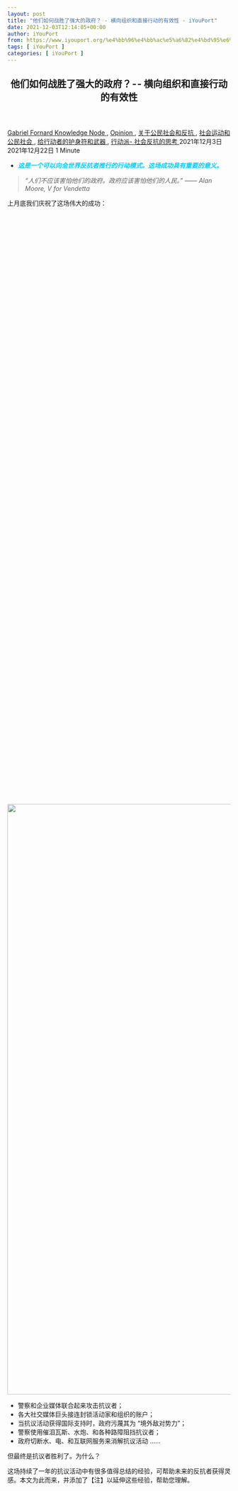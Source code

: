 ```yaml
---
layout: post
title: "他们如何战胜了强大的政府？ - 横向组织和直接行动的有效性 - iYouPort"
date: 2021-12-03T12:14:05+00:00
author: iYouPort
from: https://www.iyouport.org/%e4%bb%96%e4%bb%ac%e5%a6%82%e4%bd%95%e6%88%98%e8%83%9c%e4%ba%86%e5%bc%ba%e5%a4%a7%e7%9a%84%e6%94%bf%e5%ba%9c%ef%bc%9f%e2%80%8a-%e2%80%8a-%e6%a8%aa%e5%90%91%e7%bb%84%e7%bb%87%e5%92%8c%e7%9b%b4/
tags: [ iYouPort ]
categories: [ iYouPort ]
---
```


<article class="post-17441 post type-post status-publish format-standard has-post-thumbnail hentry category-knowledge-node category-opinion category-45 category-32 category-67 category-33 tag-anarchism tag-india tag-resistance" id="post-17441">
 <header class="entry-header">
  <h1 class="entry-title">
   他们如何战胜了强大的政府？ - - 横向组织和直接行动的有效性
  </h1>
 </header>
 <div class="entry-meta">
  <span class="byline">
   <a href="https://www.iyouport.org/author/gabrielfornard/" rel="author" title="文章作者 Gabriel Fornard">
    Gabriel Fornard
   </a>
  </span>
  <span class="cat-links">
   <a href="https://www.iyouport.org/category/knowledge-node/" rel="category tag">
    Knowledge Node
   </a>
   ,
   <a href="https://www.iyouport.org/category/opinion/" rel="category tag">
    Opinion
   </a>
   ,
   <a href="https://www.iyouport.org/category/%e5%85%b3%e4%ba%8e%e5%85%ac%e6%b0%91%e7%a4%be%e4%bc%9a%e5%92%8c%e5%8f%8d%e6%8a%97/" rel="category tag">
    关于公民社会和反抗
   </a>
   ,
   <a href="https://www.iyouport.org/category/%e7%a4%be%e4%bc%9a%e8%bf%90%e5%8a%a8%e5%92%8c%e5%85%ac%e6%b0%91%e7%a4%be%e4%bc%9a/" rel="category tag">
    社会运动和公民社会
   </a>
   ,
   <a href="https://www.iyouport.org/category/%e7%bb%99%e8%a1%8c%e5%8a%a8%e8%80%85%e7%9a%84%e6%8a%a4%e8%ba%ab%e7%ac%a6%e5%92%8c%e6%ad%a6%e5%99%a8/" rel="category tag">
    给行动者的护身符和武器
   </a>
   ,
   <a href="https://www.iyouport.org/category/%e8%a1%8c%e5%8a%a8%e6%b4%be-%e7%a4%be%e4%bc%9a%e5%8f%8d%e6%8a%97%e7%9a%84%e6%80%9d%e8%80%83/" rel="category tag">
    行动派- 社会反抗的思考
   </a>
  </span>
  <span class="published-on">
   <time class="entry-date published" datetime="2021-12-03T20:14:05+08:00">
    2021年12月3日
   </time>
   <time class="updated" datetime="2021-12-22T20:19:58+08:00">
    2021年12月22日
   </time>
  </span>
  <span class="word-count">
   1 Minute
  </span>
 </div>
 <div class="entry-content">
  <ul>
   <li>
    <span style="color: #00ccff;">
     <em>
      <strong>
       这是一个可以向全世界反抗者推行的行动模式。这场成功具有重要的意义。
      </strong>
     </em>
    </span>
   </li>
  </ul>
  <blockquote>
   <p>
    <em>
     “人们不应该害怕他们的政府。政府应该害怕他们的人民。” —— Alan Moore, V for Vendetta
    </em>
   </p>
  </blockquote>
  <p>
   上月底我们庆祝了这场伟大的成功：
  </p>
  <p>
   <img alt="" class="aligncenter wp-image-17442 size-full jetpack-lazy-image" data-lazy-sizes="(max-width: 904px) 100vw, 904px" data-lazy-src="https://i0.wp.com/www.iyouport.org/wp-content/uploads/2021/12/他们如何战胜了强大的政府？ - -横向组织和直接行动的有效性-iyouport-2021-12-22-13-15-09.png?resize=904%2C1332&amp;is-pending-load=1#038;ssl=1" data-lazy-srcset="https://i0.wp.com/www.iyouport.org/wp-content/uploads/2021/12/他们如何战胜了强大的政府？ - -横向组织和直接行动的有效性-iyouport-2021-12-22-13-15-09.png?w=904&amp;ssl=1 904w, https://i0.wp.com/www.iyouport.org/wp-content/uploads/2021/12/他们如何战胜了强大的政府？ - -横向组织和直接行动的有效性-iyouport-2021-12-22-13-15-09.png?resize=204%2C300&amp;ssl=1 204w, https://i0.wp.com/www.iyouport.org/wp-content/uploads/2021/12/他们如何战胜了强大的政府？ - -横向组织和直接行动的有效性-iyouport-2021-12-22-13-15-09.png?resize=695%2C1024&amp;ssl=1 695w, https://i0.wp.com/www.iyouport.org/wp-content/uploads/2021/12/他们如何战胜了强大的政府？ - -横向组织和直接行动的有效性-iyouport-2021-12-22-13-15-09.png?resize=768%2C1132&amp;ssl=1 768w" data-recalc-dims="1" height="1332" src="https://i0.wp.com/www.iyouport.org/wp-content/uploads/2021/12/他们如何战胜了强大的政府？ - -横向组织和直接行动的有效性-iyouport-2021-12-22-13-15-09.png?resize=904%2C1332&amp;ssl=1" srcset="data:image/gif;base64,R0lGODlhAQABAIAAAAAAAP///yH5BAEAAAAALAAAAAABAAEAAAIBRAA7" width="904"/>
   <noscript>
    <img alt="" class="aligncenter wp-image-17442 size-full" data-recalc-dims="1" height="1332" sizes="(max-width: 904px) 100vw, 904px" src="https://i0.wp.com/www.iyouport.org/wp-content/uploads/2021/12/他们如何战胜了强大的政府？ - -横向组织和直接行动的有效性-iyouport-2021-12-22-13-15-09.png?resize=904%2C1332&amp;ssl=1" srcset="https://i0.wp.com/www.iyouport.org/wp-content/uploads/2021/12/他们如何战胜了强大的政府？ - -横向组织和直接行动的有效性-iyouport-2021-12-22-13-15-09.png?w=904&amp;ssl=1 904w, https://i0.wp.com/www.iyouport.org/wp-content/uploads/2021/12/他们如何战胜了强大的政府？ - -横向组织和直接行动的有效性-iyouport-2021-12-22-13-15-09.png?resize=204%2C300&amp;ssl=1 204w, https://i0.wp.com/www.iyouport.org/wp-content/uploads/2021/12/他们如何战胜了强大的政府？ - -横向组织和直接行动的有效性-iyouport-2021-12-22-13-15-09.png?resize=695%2C1024&amp;ssl=1 695w, https://i0.wp.com/www.iyouport.org/wp-content/uploads/2021/12/他们如何战胜了强大的政府？ - -横向组织和直接行动的有效性-iyouport-2021-12-22-13-15-09.png?resize=768%2C1132&amp;ssl=1 768w" width="904"/>
   </noscript>
  </p>
  <ul>
   <li>
    警察和企业媒体联合起来攻击抗议者；
   </li>
   <li>
    各大社交媒体巨头接连封锁活动家和组织的账户；
   </li>
   <li>
    当抗议活动获得国际支持时，政府污蔑其为 “境外敌对势力”；
   </li>
   <li>
    警察使用催泪瓦斯、水炮、和各种路障阻挡抗议者；
   </li>
   <li>
    政府切断水、电、和互联网服务来消解抗议活动 ……
   </li>
  </ul>
  <p>
   但最终是抗议者胜利了。为什么？
  </p>
  <p>
   这场持续了一年的抗议活动中有很多值得总结的经验，可帮助未来的反抗者获得灵感。本文为此而来，并添加了【注】以延伸这些经验，帮助您理解。
  </p>
  <div class="captioned-image-container">
   <figure>
    <a class="image-link image2 image2-693-728" href="https://i1.wp.com/cdn.substack.com/image/fetch/f_auto,q_auto:good,fl_progressive:steep/https%3A%2F%2Fbucketeer-e05bbc84-baa3-437e-9518-adb32be77984.s3.amazonaws.com%2Fpublic%2Fimages%2F511c074a-1007-44d6-9340-10ba2eb0d224_1067x693.jpeg?ssl=1" rel="nofollow noopener" target="_blank">
     <img alt="" class="sizing-default aligncenter jetpack-lazy-image" data-attrs='{"src":"https://bucketeer-e05bbc84-baa3-437e-9518-adb32be77984.s3.amazonaws.com/public/images/511c074a-1007-44d6-9340-10ba2eb0d224_1067x693.jpeg","fullscreen":null,"height":693,"width":1067,"resizeWidth":null,"bytes":null,"alt":null,"title":null,"type":null,"href":null}' data-lazy-src="https://i2.wp.com/cdn.substack.com/image/fetch/w_1100,c_limit,f_auto,q_auto:good,fl_progressive:steep/https%3A%2F%2Fbucketeer-e05bbc84-baa3-437e-9518-adb32be77984.s3.amazonaws.com%2Fpublic%2Fimages%2F511c074a-1007-44d6-9340-10ba2eb0d224_1067x693.jpeg?resize=728%2C693&amp;is-pending-load=1#038;ssl=1" data-recalc-dims="1" height="693" src="https://i2.wp.com/cdn.substack.com/image/fetch/w_1100,c_limit,f_auto,q_auto:good,fl_progressive:steep/https%3A%2F%2Fbucketeer-e05bbc84-baa3-437e-9518-adb32be77984.s3.amazonaws.com%2Fpublic%2Fimages%2F511c074a-1007-44d6-9340-10ba2eb0d224_1067x693.jpeg?resize=728%2C693&amp;ssl=1" srcset="data:image/gif;base64,R0lGODlhAQABAIAAAAAAAP///yH5BAEAAAAALAAAAAABAAEAAAIBRAA7" width="728"/>
     <noscript>
      <img alt="" class="sizing-default aligncenter" data-attrs='{"src":"https://bucketeer-e05bbc84-baa3-437e-9518-adb32be77984.s3.amazonaws.com/public/images/511c074a-1007-44d6-9340-10ba2eb0d224_1067x693.jpeg","fullscreen":null,"height":693,"width":1067,"resizeWidth":null,"bytes":null,"alt":null,"title":null,"type":null,"href":null}' data-recalc-dims="1" height="693" src="https://i2.wp.com/cdn.substack.com/image/fetch/w_1100,c_limit,f_auto,q_auto:good,fl_progressive:steep/https%3A%2F%2Fbucketeer-e05bbc84-baa3-437e-9518-adb32be77984.s3.amazonaws.com%2Fpublic%2Fimages%2F511c074a-1007-44d6-9340-10ba2eb0d224_1067x693.jpeg?resize=728%2C693&amp;ssl=1" width="728"/>
     </noscript>
    </a>
   </figure>
  </div>
  <p>
   印度的农民赢得了一场历史性的胜利，反对国家将农业部门私有化供企业剥削的努力。由总理纳伦德拉·莫迪领导的专制右翼印度人民党（BJP）政府最终不得不在农民的抗议活动面前低头，接受了废除
   <a href="https://ruralindiaonline.org/en/articles/and-you-thought-its-only-about-farmers/" rel="">
    三项反农民法律
   </a>
   的要求。
  </p>
  <p>
   <strong>
    这场长达一年的农民斗争的成功表明，横向的、自我组织的、分散的抗议活动可以涉及数十万人  — — 他们可以在巨大的障碍面前坚持下去  — — 他们甚至可以在坚定的专制政权面前取得胜利。
   </strong>
  </p>
  <p>
   无论是公司媒体的宣传，还是国家的镇压，或是亲政府的暴徒的攻击，都没有成功地镇压农民。这场抗议活动成为世界上最大的反公司和反政府的群众运动之一，将公司和政府的关系确定为印度其他人口的自由、福祉和自决的敌人。
   <strong>
    即使议会对统治政权的反对力量很弱，司法部门对人们面临的不公正现象保持沉默，官僚机构为压迫者服务、为更多的剥削铺平道路，群众运动也总是能找到打败这些压迫制度的方法。
   </strong>
  </p>
  <p>
   <strong>
    农民们能够在如此艰难的情况下月复一月地维持这些大规模的抗议活动，有两个原因：自我组织和权力下放。没有任何领导人指挥这场抗议活动；所有农民联盟参与的会议共同做出了所有决定。妇女和无地劳动者的参与为这一事业添砖加瓦，解决了人们的担忧，建立了一个跨越印度社会通常断层的统一战线。
   </strong>
   这反过来又促进了大众对印度社会普遍存在的种姓和性别歧视、以及其他反社会立法的讨论，如废除
   <a href="https://thewire.in/law/centres-article-370-move-unconstitutional-people-of-jk-bypassed-petitioners-to-sc" rel="">
    宪法第370条
   </a>
   （取消查谟和克什米尔的特殊地位）、
   <a href="https://www.moneycontrol.com/news/business/demonetisation-4-years-on-a-look-at-what-it-achieved-and-didnt-6086571.html" rel="">
    去货币化
   </a>
   （即 无现金社会）、
   <a href="https://www.deccanherald.com/specials/sunday-spotlight/citizenship-amendment-act-an-unconstitutional-act-785638.html" rel="">
    公民身份法修正案
   </a>
   （CAA）、
   <a href="https://roundtableindia.co.in/index.php?option=com_content&amp;view=article&amp;id=9751:draft-nep-2019-a-non-inclusive-policy" rel="">
    新教育政策
   </a>
   （NEP）、
   <a href="https://www.downtoearth.org.in/blog/environment/environmental-impact-assessment-why-the-govt-needs-to-re-think-its-latest-draft-72724" rel="">
    环境影响评估
   </a>
   （EIA）、猖獗的
   <a href="https://www.reuters.com/world/india/india-monetise-81-bln-worth-state-assets-over-next-4-years-2021-08-23/" rel="">
    私有化
   </a>
   、燃料和基本商品
   <a href="https://www.hindustantimes.com/india-news/rising-fuel-prices-and-the-prospects-of-economic-recovery-101632934041876.html" rel="">
    价格上涨
   </a>
   、失业和经济危机等。
   <strong>
    随着抗议者对困扰印度的其他社会和政治问题有了更深刻认识，反对农业法的斗争很快就变成了反对当今印度人民所面临的各种形式的压迫的斗争。这就形成了对警察暴力、媒体宣传和司法疏忽的更多审视和反击，并促进了抗议者要求政客和官僚对他们的行为负责。
   </strong>
  </p>
  <p>
   这一点在对勒金布尔凯里县事件的反应中显而易见，在该事件中，一位人民党部长的儿子用越野车碾压农民；尽管政府明确表示不打算这样做，但农民迫使人民党政府提交第一份信息报告并逮捕肇事者。农民们还以静坐的形式抗议警察针对达利特劳工活动家 Nodeep Kaur 和 Shiv Kumar 的野蛮暴力。他们迫使一名下令对卡尔纳尔的农民进行鞭刑的印度行政服务局官员
   <a href="https://dictionary.cambridge.org/us/dictionary/english/lathi-charge" rel="">
    下台
   </a>
   。他们抗议达利特人 Lakhbir Singh 被一群尼昂（Nihang）锡克教徒杀害，这些人声称他 “亵渎了锡克教圣书” — — 这清楚地表明达利特人在印度仍然被当作贱民对待。
  </p>
  <p>
   抗议者采用的方法既是史无前例的，也是革命性的。农民们首先向德里游行，在那里他们占领了城市周围的边界，在高速公路上驻扎。举行了 Rail Roko（阻断火车）抗议活动，农民们拦住了火车，并向车上的旅行者讲述了抗议活动的重要性。
  </p>
  <p>
   <strong>
    抗议者遭遇了残酷的国家暴力；军队和警察部队都试图镇压抗议。警察使用了催泪瓦斯和水炮，挖开了道路，并使用层层路障和沙障来阻止抗议者。迄今为止，已有700多名农民在这些抗议活动中丧生。政府试图通过切断抗议者所占领的地点的水、电、和互联网服务来消解抗议。作为回应，农民分头从自己的村庄带来了他们所需要的一切，以便在抗议地点生存下来。参与者组织了
    <a href="https://www.outlookindia.com/website/story/india-news-feeding-the-farmers-how-langars-became/401641" rel="">
     大规模的瑯加
    </a>
    ，为所有抗议者提供食物
   </strong>
   。
  </p>
  <ul>
   <li>
    如果您错了《
    <a href="https://iyouport.substack.com/p/-10" rel="">
     了解防暴弹药，以及如何保护自己 ：示威参与者指南（10）
    </a>
    》
   </li>
  </ul>
  <p>
   【注；水、电、互联网等能源和通信设施被统治阶级完全控制，任何国家的当权者都很擅长利用这种集中化的权力镇压抗议活动，这就是为什么全世界的抗议者都在致力于研究
   <a href="https://iyouport.substack.com/archive?sort=search&amp;search=%E5%A6%82%E4%BD%95%E5%BA%94%E5%AF%B9%E6%96%AD%E7%BD%91" rel="">
    如何在断网的情况下继续战斗
   </a>
   。而印度的反抗者通过互助网络解决了水和食物的问题，维持了抗议活动的的生命力。这是最重要的一步。】
  </p>
  <p>
   【注：在锡克教徒中，琅加是古尔瓦拉的社区厨房，它向所有人提供免费膳食，无论其背景或信仰如何，例如种姓，宗教，性别，经济状况或种族。人们坐在地板上一起吃饭，锡克族社区志愿者负责维护和服务厨房，而所提供的餐点则始终是素食，以使更多的人可以享用。这是一种很有效的社区团结互助。】
  </p>
  <div class="captioned-image-container">
   <figure>
    <p>
     <figure class="wp-caption aligncenter" style="width: 728px">
      <img alt="" class="sizing-default jetpack-lazy-image" data-attrs='{"src":"https://bucketeer-e05bbc84-baa3-437e-9518-adb32be77984.s3.amazonaws.com/public/images/1ce94ac4-0a7d-4c49-b430-2d80393e4829_1065x1400.jpeg","fullscreen":null,"height":1400,"width":1065,"resizeWidth":null,"bytes":null,"alt":null,"title":null,"type":null,"href":null}' data-lazy-src="https://i0.wp.com/cdn.substack.com/image/fetch/w_1100,c_limit,f_auto,q_auto:good,fl_progressive:steep/https%3A%2F%2Fbucketeer-e05bbc84-baa3-437e-9518-adb32be77984.s3.amazonaws.com%2Fpublic%2Fimages%2F1ce94ac4-0a7d-4c49-b430-2d80393e4829_1065x1400.jpeg?resize=728%2C1400&amp;is-pending-load=1#038;ssl=1" data-recalc-dims="1" height="1400" src="https://i0.wp.com/cdn.substack.com/image/fetch/w_1100,c_limit,f_auto,q_auto:good,fl_progressive:steep/https%3A%2F%2Fbucketeer-e05bbc84-baa3-437e-9518-adb32be77984.s3.amazonaws.com%2Fpublic%2Fimages%2F1ce94ac4-0a7d-4c49-b430-2d80393e4829_1065x1400.jpeg?resize=728%2C1400&amp;ssl=1" srcset="data:image/gif;base64,R0lGODlhAQABAIAAAAAAAP///yH5BAEAAAAALAAAAAABAAEAAAIBRAA7" width="728"/>
      <noscript>
       <img alt="" class="sizing-default" data-attrs='{"src":"https://bucketeer-e05bbc84-baa3-437e-9518-adb32be77984.s3.amazonaws.com/public/images/1ce94ac4-0a7d-4c49-b430-2d80393e4829_1065x1400.jpeg","fullscreen":null,"height":1400,"width":1065,"resizeWidth":null,"bytes":null,"alt":null,"title":null,"type":null,"href":null}' data-recalc-dims="1" height="1400" src="https://i0.wp.com/cdn.substack.com/image/fetch/w_1100,c_limit,f_auto,q_auto:good,fl_progressive:steep/https%3A%2F%2Fbucketeer-e05bbc84-baa3-437e-9518-adb32be77984.s3.amazonaws.com%2Fpublic%2Fimages%2F1ce94ac4-0a7d-4c49-b430-2d80393e4829_1065x1400.jpeg?resize=728%2C1400&amp;ssl=1" width="728"/>
      </noscript>
      <figcaption class="wp-caption-text">
       警察和企业媒体联合起来攻击抗议的农民  — — 但他们无法击败抗议者
      </figcaption>
     </figure>
    </p>
   </figure>
  </div>
  <p>
   <strong>
    渐渐地，这些自我组织的形式使其他公用设施得以建立起来，包括帐篷、太阳能移动充电站、洗衣房、图书馆、医疗摊位和牙科护理。同时，农民们小心翼翼地
    <a href="https://www.newindianexpress.com/nation/2021/aug/07/opposition-leaders-at-kisan-parliament-to-show-solidarity-with-farmer-protests-2341357.html" rel="">
     不让
    </a>
    任何反对派的政党从这场抗议活动中获利；抗议者拒绝为任何政治领导人背书，也没有为任何一个政客提供平台，以禁止任何政客和党派在这场抗议中争夺指挥权。
   </strong>
   许多抗议者已经失去了对任何既定政党的信任，他们知道当政治风向转变时，这些政党只会退缩。他们
   <a href="https://indianexpress.com/article/cities/ludhiana/kejriwal-evades-questions-from-farmers-meets-only-an-invited-group-at-a-resort-in-mansa-7595977/" rel="">
    质疑
   </a>
   那些声称支持他们的政客的诚意，因为这些政客也曾支持过其他压迫性的专制法律，如废除宪法第370条。
  </p>
  <p>
   农民们继续封锁通往德里的高速公路，穿越严冬，穿越酷暑，甚至穿越致命的大流行病的浪潮。他们呼吁在全国范围内进行罢工。
   <strong>
    他们没有放弃，即使已经有几十个人因寒冷、炎热和COVID-19而死亡。
   </strong>
  </p>
  <p>
   【注：我们曾经在战术技巧中介绍过
   <a href="https://iyouport.substack.com/p/11--bd2" rel="">
    对权力支柱的利用
   </a>
   ，即 促进体制内反对派的出现，以瓦解统治的支撑；但我们特别强调了反抗者不应该轻易信任任何 “外人”，尤其是要
   <a href="https://iyouport.substack.com/p/lr--5ae" rel="">
    避免被党派所利用
   </a>
   ，避免抗议活动被转化为权力斗争的工具。我们介绍的
   <a href="https://start.me/p/1kod2L/iyp-direct-action5" rel="">
    都是原理
   </a>
   ，您需要根据自己面对的状况就这些原理进行最恰当的组合，以制定最适合您的战略目标的行动方案。】
  </p>
  <p>
   农民们知道，几乎所有的政府政策都是由资助执政党的大型企业垄断机构决定的（即 利益集团）。
   <strong>
    抗议者把攻击的目标对准了政客和官僚，但也同时对准了
    <a href="https://thewire.in/agriculture/joginder-singh-ugrahan-modi-ambani-adani-farm-laws-tomar" rel="">
     印度顶级亿万富翁
    </a>
    穆克什·安巴尼和高塔姆·阿达尼的企业帝国。他们意识到这些企业垄断对他们的生计构成的威胁，拒绝接受 “专家” 和 “经济学家” 的保证，他们把这些法律描述为自由市场政策，宣称会 “帮助农民”。抗议者知道，这些 “专家” 和 “经济学家” 中的大多数人从未走出他们由公司资助的空调办公室，从未亲自了解印度农业经济的细微差别
   </strong>
   。抗议者知道，如果世界银行和国际货币基金组织（IMF）的所有顶级经济学家都认为印度需要新的农业法，那么肯定是最糟糕的消息。由于安巴尼和阿达尼是印度人民党政府颁布的农场法的主要受益者，旁遮普和哈里亚纳邦的农民拒绝使用安巴尼拥有的 Jio SIMS 卡，转而使用竞争对手的网络。旁遮普省的一些 Reliance Jio 电信塔和其他基础设施被抗议者破坏。农民们也开始抵制 Reliance 拥有的其他产品和服务，包括加油站。
  </p>
  <p>
   印度最高法院一度出面干预，以结束农民和政府之间的对峙。农民们坚持自己的要求，公开挑战法院，声称即使法院命令他们放弃抗议，他们也不会放弃，因为这对他们来说是生死攸关的事。农民们已经对司法系统彻底失去了信心，因为最近的最高法院的判决往往迎合了政府的要求。最终，法院被迫让步，下令暂停实施这些法律18个月。
  </p>
  <p>
   <strong>
    几乎所有的新闻媒体都在播放支持政府的报道 — — 传播针对农民的虚假宣传，称他们为 “卡利斯坦人” 和 “恐怖分子”，将他们妖魔化，将他们的抗议活动幼稚化，并称他们 “无知”。企业媒体故意压制有关抗议活动发展的新闻。然而，这根本没有成功地阻碍运动的进行
   </strong>
   。参与者在每个州直接从一个村子到另一个村子，组织了成百上千的集会，在集会上他们讨论了与农场法有关的问题，以及这些法律将如何对人们的生活产生不利影响，使公民处于企业的摆布之下。
   <strong>
    组织者督促参加这些集会的人们将他们学到的东西传达给他们的村庄和家庭。这些直接与基层民众沟通的渠道，比政府所做的任何宣传都要有力  — — 即使政府拥有所有的企业网络。
   </strong>
  </p>
  <p>
   【注：这就是最简易的
   <a href="https://www.iyouport.org/%e8%ae%a9%e5%ae%83%e6%b0%91%e4%b8%bb%ef%bc%9a%e6%9b%bf%e4%bb%a3%e5%aa%92%e4%bd%93%e4%bd%9c%e4%b8%ba%e6%8a%97%e4%ba%89%e4%b9%8b%e6%ba%90%ef%bc%88%e4%b8%8b%ef%bc%89/" rel="">
    替代媒体
   </a>
   形式 —— 通过社区和地区网络，取代统治阶级操纵的宣传网络。】
  </p>
  <div class="captioned-image-container">
   <figure>
    <a class="image-link image2 image2-611-728" href="https://i2.wp.com/cdn.substack.com/image/fetch/f_auto,q_auto:good,fl_progressive:steep/https%3A%2F%2Fbucketeer-e05bbc84-baa3-437e-9518-adb32be77984.s3.amazonaws.com%2Fpublic%2Fimages%2F42e0fb94-be17-47fc-95e4-fb8b3c944dca_1067x611.jpeg?ssl=1" rel="nofollow noopener" target="_blank">
     <img alt="" class="sizing-default aligncenter jetpack-lazy-image" data-attrs='{"src":"https://bucketeer-e05bbc84-baa3-437e-9518-adb32be77984.s3.amazonaws.com/public/images/42e0fb94-be17-47fc-95e4-fb8b3c944dca_1067x611.jpeg","fullscreen":null,"height":611,"width":1067,"resizeWidth":null,"bytes":null,"alt":null,"title":null,"type":null,"href":null}' data-lazy-src="https://i1.wp.com/cdn.substack.com/image/fetch/w_1100,c_limit,f_auto,q_auto:good,fl_progressive:steep/https%3A%2F%2Fbucketeer-e05bbc84-baa3-437e-9518-adb32be77984.s3.amazonaws.com%2Fpublic%2Fimages%2F42e0fb94-be17-47fc-95e4-fb8b3c944dca_1067x611.jpeg?resize=728%2C611&amp;is-pending-load=1#038;ssl=1" data-recalc-dims="1" height="611" src="https://i1.wp.com/cdn.substack.com/image/fetch/w_1100,c_limit,f_auto,q_auto:good,fl_progressive:steep/https%3A%2F%2Fbucketeer-e05bbc84-baa3-437e-9518-adb32be77984.s3.amazonaws.com%2Fpublic%2Fimages%2F42e0fb94-be17-47fc-95e4-fb8b3c944dca_1067x611.jpeg?resize=728%2C611&amp;ssl=1" srcset="data:image/gif;base64,R0lGODlhAQABAIAAAAAAAP///yH5BAEAAAAALAAAAAABAAEAAAIBRAA7" width="728"/>
     <noscript>
      <img alt="" class="sizing-default aligncenter" data-attrs='{"src":"https://bucketeer-e05bbc84-baa3-437e-9518-adb32be77984.s3.amazonaws.com/public/images/42e0fb94-be17-47fc-95e4-fb8b3c944dca_1067x611.jpeg","fullscreen":null,"height":611,"width":1067,"resizeWidth":null,"bytes":null,"alt":null,"title":null,"type":null,"href":null}' data-recalc-dims="1" height="611" src="https://i1.wp.com/cdn.substack.com/image/fetch/w_1100,c_limit,f_auto,q_auto:good,fl_progressive:steep/https%3A%2F%2Fbucketeer-e05bbc84-baa3-437e-9518-adb32be77984.s3.amazonaws.com%2Fpublic%2Fimages%2F42e0fb94-be17-47fc-95e4-fb8b3c944dca_1067x611.jpeg?resize=728%2C611&amp;ssl=1" width="728"/>
     </noscript>
    </a>
   </figure>
  </div>
  <p>
   当农民转向社交媒体传播信息时，Facebook 及其子公司 Instagram 开始删除农民的网页以及其他批评政府的网页。Twitter 删除了500多个农民用来讨论法律的账户。Facebook 删除了属于 Kisan Ekta Morcha 的页面，这是一个来自反抗运动内部的官方新闻来源；然而，在大规模的公众反弹之后，他们被迫恢复了这个页面。
  </p>
  <p>
   当巴巴多斯著名歌手蕾哈娜在推特上支持印度农民的抗议活动，为国际社会的团结和对印度政府的反击提供动力时，印度政府试图通过让自己控制的媒体名人作出回应，称这是诽谤印度的 “国际阴谋”（“境外敌对势力”），试图进行损害控制。
  </p>
  <p>
   在每一个即将举行选举的邦  — — 比如西孟加拉邦，印度人民党多年来一直对其虎视眈眈  — —
   <strong>
    农民都会派出他们自己的代表直接向人们讲话，以解释反农民法的性质，并要求人们不要投票给印度人民党
   </strong>
   。这导致了印度人民党在多个州的选举中遭受巨大损失。即将举行的北方邦（UP）选举可能决定BJP在印度的统治命运，而此时农民正在加紧抗议；印度各地正在计划为2020年11月26日开始的抗议活动的周年纪念日举行
   <a href="https://indianexpress.com/article/india/farmers-protest-skm-tractor-rally-parliament-winter-session-7615547/" rel="">
    大规模集会
   </a>
   。印度人民党担心在这些选举中出现反弹，这既是来自农民的反弹，也是对他们在管理COVID-19大流行病第二波中的灾难性失败的回应，由于氧气短缺等原因，这场大流行病造成了严重的破坏。
  </p>
  <ul>
   <li>
    如果您错过了《
    <a href="https://iyouport.substack.com/p/--d42" rel="">
     “挑战政权的人会死在监狱 …… 但我们不怕”：捍卫真相的事实核查员与反乌托邦的斗争
    </a>
    》
   </li>
  </ul>
  <p>
   作为回应，他们立即采取措施，在选举前安抚农民；政府除了屈服于农民的要求，别无选择。农民们宣称，莫迪总理的声明没有任何价值 — — 他们希望看到议会在下届会议上彻底废除该法律，抗议活动将持续到那时。他们还希望政府能确保农产品的最低支持价格。
   <strong>
    这个对人民的要求无动于衷的政府 — — 这个不断用野蛮、暴力和宣传来攻击不同意见的政府  — — 这个决心不惜一切代价对人民进行私有化的政府  — — 已经被打败了，并被迫改变路线。
   </strong>
  </p>
  <p>
   这是印度一系列强大运动中的最新事件。对歧视性的《公民身份修正法》（CAA）的抗议活动在这条路上开创了先例。虽然《公民身份修正法》于2019年12月11日通过，但近两年时间过去了，政府还没有制定出法律的实施细则。为响应该法案而在印度各地爆发的大规模抗议活动吸引了社会各阶层的参与者；抗议活动以穆斯林妇女为支柱，在全国各地发起了占领。最后，
   <strong>
    大流行病迫使人们取消了抗议活动，但政府仍然担心，只要他们试图实施该法案，就会引起大规模的反弹。这就是人民的力量。当人们组织起来，认识到大家一起可以共同发挥的力量有多大时，没有任何政府当局可以阻止人民。
   </strong>
  </p>
  <div class="captioned-image-container">
   <figure>
    <a class="image-link image2 image2-601-728" href="https://i0.wp.com/cdn.substack.com/image/fetch/f_auto,q_auto:good,fl_progressive:steep/https%3A%2F%2Fbucketeer-e05bbc84-baa3-437e-9518-adb32be77984.s3.amazonaws.com%2Fpublic%2Fimages%2Fd95d07b8-560d-4ada-b61b-e5abe10cc3f0_1067x601.jpeg?ssl=1" rel="nofollow noopener" target="_blank">
     <img alt="" class="sizing-default aligncenter jetpack-lazy-image" data-attrs='{"src":"https://bucketeer-e05bbc84-baa3-437e-9518-adb32be77984.s3.amazonaws.com/public/images/d95d07b8-560d-4ada-b61b-e5abe10cc3f0_1067x601.jpeg","fullscreen":null,"height":601,"width":1067,"resizeWidth":null,"bytes":null,"alt":null,"title":null,"type":null,"href":null}' data-lazy-src="https://i1.wp.com/cdn.substack.com/image/fetch/w_1100,c_limit,f_auto,q_auto:good,fl_progressive:steep/https%3A%2F%2Fbucketeer-e05bbc84-baa3-437e-9518-adb32be77984.s3.amazonaws.com%2Fpublic%2Fimages%2Fd95d07b8-560d-4ada-b61b-e5abe10cc3f0_1067x601.jpeg?resize=728%2C601&amp;is-pending-load=1#038;ssl=1" data-recalc-dims="1" height="601" src="https://i1.wp.com/cdn.substack.com/image/fetch/w_1100,c_limit,f_auto,q_auto:good,fl_progressive:steep/https%3A%2F%2Fbucketeer-e05bbc84-baa3-437e-9518-adb32be77984.s3.amazonaws.com%2Fpublic%2Fimages%2Fd95d07b8-560d-4ada-b61b-e5abe10cc3f0_1067x601.jpeg?resize=728%2C601&amp;ssl=1" srcset="data:image/gif;base64,R0lGODlhAQABAIAAAAAAAP///yH5BAEAAAAALAAAAAABAAEAAAIBRAA7" width="728"/>
     <noscript>
      <img alt="" class="sizing-default aligncenter" data-attrs='{"src":"https://bucketeer-e05bbc84-baa3-437e-9518-adb32be77984.s3.amazonaws.com/public/images/d95d07b8-560d-4ada-b61b-e5abe10cc3f0_1067x601.jpeg","fullscreen":null,"height":601,"width":1067,"resizeWidth":null,"bytes":null,"alt":null,"title":null,"type":null,"href":null}' data-recalc-dims="1" height="601" src="https://i1.wp.com/cdn.substack.com/image/fetch/w_1100,c_limit,f_auto,q_auto:good,fl_progressive:steep/https%3A%2F%2Fbucketeer-e05bbc84-baa3-437e-9518-adb32be77984.s3.amazonaws.com%2Fpublic%2Fimages%2Fd95d07b8-560d-4ada-b61b-e5abe10cc3f0_1067x601.jpeg?resize=728%2C601&amp;ssl=1" width="728"/>
     </noscript>
    </a>
   </figure>
  </div>
  <p>
   <strong>
    无政府主义的原则 — — 包括横向组织和参与性决策、权力下放、团结、互助和自愿联合 — — 在这场农民的抗议活动中都可以看到。无政府主义者采用直接行动，推翻等级制度，抗议不公正，通过创建公社和非等级制度的集体等反机构来自我组织生活。无政府主义者寻求培养一种反权威的集体机构关系，以便每个人都能在影响他们的每个决定中拥有平等的发言权，寻求在团体成员中建立一个粗略的共识，而不会求助于领导者或干部。无政府主义者组织起来占领和收回公共空间，在那里融合艺术、诗歌和音乐来表达自由的理想。占领是从资本主义市场或专制国家手中夺回公共空间的一种方式；它也是树立直接行动的榜样。
   </strong>
  </p>
  <p>
   我们可以在农民的抗议活动中找到所有这些原则和做法的元素 — — 这就是他们强大和成功的原因。这一胜利推翻了这样一个神话，即 “我们需要一个集中的指挥系统，上面有领导人，下面有盲目的追随者，才能使大规模的组织活动取得成功”。并非如此。所有这些抗议活动都是无领导的：参与者自己对要采取的行动路线达成了共识。当人们自己做出决定，并在自己的小社区中相互协调，相互提供援助，这就创造了最强大的集体力量和团结的形式。
  </p>
  <p>
   这些抗议活动的成功，得益于这么多人的集体组织和长时间的合作，向所有人表明，我们可以自我组织，创造社区，而不需要外部强加的机构  — — 我们不需要专制的官僚机构和独裁的政府，因为它们集中了权力，压迫了人民。
  </p>
  <p>
   在大多数情况下，这些抗议活动是由没有受过正规教育的妇女、贫穷的农民、和来自其他边缘化社区的人们推动的；他们共同表明，他们可以创造出比富裕的和受过高等教育的人更有道德和平等的社区。他们表明，被压迫者和贫困者可以将自己组织成互助和直接决策的社区，消除对强制性和等级性治理系统的所谓需要，这些系统的存在实际上只是为了剥削穷人。
  </p>
  <p>
   印度农民抗议活动的成功提供了一个全世界每个人都可以学习的模式 — — 我们所有人都可以在反对剥削我们的压迫性政权的斗争中实施的反抗模式。这个世界正在见证一个抗议和行动主义的新时代。印度农民的抗议活动应该成为民主的灯塔，显示我们如何能够击败专制政权。⚪️
  </p>
  <p>
   <em>
    <strong>
     延伸阅读：
    </strong>
   </em>
  </p>
  <ul>
   <li>
    <a href="https://roundtableindia.co.in/index.php?option=com_content&amp;view=article&amp;id=10066:farmers-protest&amp;catid=129:events-and-activism&amp;Itemid=195" rel="">
     The beauty of farmers’ protest
    </a>
   </li>
   <li>
    <a href="https://roundtableindia.co.in/index.php?option=com_content&amp;view=article&amp;id=9066:demonetization-and-adivasis&amp;catid=119&amp;Itemid=132" rel="">
     Demonetization
    </a>
   </li>
   <li>
    “
    <a href="https://thewire.in/agriculture/farm-laws-repeal-farmers-reaction" rel="">
     People’s Victory, But Protests Not Over Yet”: Farmers React to News of Repeal of Laws
    </a>
   </li>
   <li>
    <a href="https://indianexpress.com/article/cities/chandigarh/sainath-farm-protest-is-in-defence-of-democracry-were-reclaiming-republic-7141167/" rel="">
     Sainath: Farm Protest is in Defense of Democracy, We’re Reclaiming Republic
    </a>
   </li>
   <li>
    <a href="https://roundtableindia.co.in/index.php?option=com_content&amp;view=article&amp;id=10079:mutual-aid-and-self-organization-in-anti-caa-blm-and-farmers-protests&amp;catid=119:feature&amp;Itemid=132" rel="">
     Mutual Aid and Self-Organization in Anti-CAA and Farmers’ Protests
    </a>
   </li>
   <li>
    <a href="https://itsgoingdown.org/anarchism-mutual-aid-and-self-organization-from-the-george-floyd-uprising-to-indias-farmer-rebellion/" rel="">
     Anarchism, Mutual Aid, And Self-Organization: From The George Floyd Uprising To India’s Farmer Rebellion
    </a>
   </li>
  </ul>
  <p>
   <a href="https://zh.crimethinc.com/2021/11/19/how-the-farmers-defeated-the-government-of-india-a-year-of-protests-shows-the-effectiveness-of-horizontality-and-direct-action" rel="">
    How Farmers Defeated the Government of India
   </a>
  </p>
  <div id="atatags-1611829871-61c32bfc69d98">
  </div>
  <div class="sharedaddy sd-sharing-enabled">
   <div class="robots-nocontent sd-block sd-social sd-social-icon sd-sharing">
    <h3 class="sd-title">
     共享此文章：
    </h3>
    <div class="sd-content">
     <ul>
      <li class="share-twitter">
       <a class="share-twitter sd-button share-icon no-text" data-shared="sharing-twitter-17441" href="https://www.iyouport.org/%e4%bb%96%e4%bb%ac%e5%a6%82%e4%bd%95%e6%88%98%e8%83%9c%e4%ba%86%e5%bc%ba%e5%a4%a7%e7%9a%84%e6%94%bf%e5%ba%9c%ef%bc%9f%e2%80%8a-%e2%80%8a-%e6%a8%aa%e5%90%91%e7%bb%84%e7%bb%87%e5%92%8c%e7%9b%b4/?share=twitter" rel="nofollow noopener noreferrer" target="_blank" title="点击分享到Twitter">
        <span>
        </span>
        <span class="sharing-screen-reader-text">
         点击分享到Twitter（在新窗口中打开）
        </span>
       </a>
      </li>
      <li class="share-facebook">
       <a class="share-facebook sd-button share-icon no-text" data-shared="sharing-facebook-17441" href="https://www.iyouport.org/%e4%bb%96%e4%bb%ac%e5%a6%82%e4%bd%95%e6%88%98%e8%83%9c%e4%ba%86%e5%bc%ba%e5%a4%a7%e7%9a%84%e6%94%bf%e5%ba%9c%ef%bc%9f%e2%80%8a-%e2%80%8a-%e6%a8%aa%e5%90%91%e7%bb%84%e7%bb%87%e5%92%8c%e7%9b%b4/?share=facebook" rel="nofollow noopener noreferrer" target="_blank" title="点击分享到 Facebook ">
        <span>
        </span>
        <span class="sharing-screen-reader-text">
         点击分享到 Facebook （在新窗口中打开）
        </span>
       </a>
      </li>
      <li class="share-end">
      </li>
     </ul>
    </div>
   </div>
  </div>
  <div class="sharedaddy sd-block sd-like jetpack-likes-widget-wrapper jetpack-likes-widget-unloaded" data-name="like-post-frame-161182987-17441-61c32bfc6a63e" data-src="https://widgets.wp.com/likes/#blog_id=161182987&amp;post_id=17441&amp;origin=www.iyouport.org&amp;obj_id=161182987-17441-61c32bfc6a63e" data-title="点赞或转载" id="like-post-wrapper-161182987-17441-61c32bfc6a63e">
   <h3 class="sd-title">
    赞过：
   </h3>
   <div class="likes-widget-placeholder post-likes-widget-placeholder" style="height: 55px;">
    <span class="button">
     <span>
      赞
     </span>
    </span>
    <span class="loading">
     正在加载……
    </span>
   </div>
   <span class="sd-text-color">
   </span>
   <a class="sd-link-color">
   </a>
  </div>
  <div class="jp-relatedposts" id="jp-relatedposts">
   <h3 class="jp-relatedposts-headline">
    <em>
     相关
    </em>
   </h3>
  </div>
 </div>
 <div class="entry-footer">
  <ul class="post-tags light-text">
   <li>
    Tagged
   </li>
   <li>
    <a href="https://www.iyouport.org/tag/anarchism/" rel="tag">
     Anarchism
    </a>
   </li>
   <li>
    <a href="https://www.iyouport.org/tag/india/" rel="tag">
     India
    </a>
   </li>
   <li>
    <a href="https://www.iyouport.org/tag/resistance/" rel="tag">
     Resistance
    </a>
   </li>
  </ul>
 </div>
 <div class="entry-author-wrapper">
  <div class="site-posted-on">
   <strong>
    Published
   </strong>
   <time class="entry-date published" datetime="2021-12-03T20:14:05+08:00">
    2021年12月3日
   </time>
   <time class="updated" datetime="2021-12-22T20:19:58+08:00">
    2021年12月22日
   </time>
  </div>
 </div>
</article>


